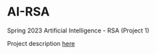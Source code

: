 # AI-RSA
Spring 2023 Artificial Intelligence - RSA (Project 1)


Project description [here](https://www.cs.uakron.edu/~duan/classes/435/projects/project1/project1.htm)
